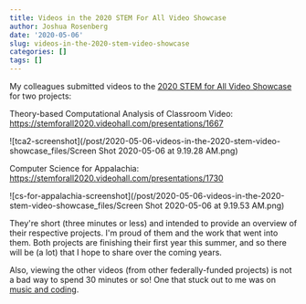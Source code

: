 ```yaml
---
title: Videos in the 2020 STEM For All Video Showcase
author: Joshua Rosenberg
date: '2020-05-06'
slug: videos-in-the-2020-stem-video-showcase
categories: []
tags: []
---
```


My colleagues submitted videos to the [2020 STEM for All Video Showcase](https://stemforall2020.videohall.com/) for two
projects:

Theory-based Computational Analysis of Classroom Video:
https://stemforall2020.videohall.com/presentations/1667

![tca2-screenshot](/post/2020-05-06-videos-in-the-2020-stem-video-showcase_files/Screen Shot 2020-05-06 at 9.19.28 AM.png)

Computer Science for Appalachia:
https://stemforall2020.videohall.com/presentations/1730

![cs-for-appalachia-screenshot](/post/2020-05-06-videos-in-the-2020-stem-video-showcase_files/Screen Shot 2020-05-06 at 9.19.53 AM.png)

They're short (three minutes or less) and intended to provide an overview of 
their respective projects. I'm proud of them and the work that went into them. 
Both projects are finishing their first year this summer, and so there will be
(a lot) that I hope to share over the coming years.

Also, viewing the other videos (from other federally-funded projects) is not a 
bad way to spend 30 minutes or so! One that stuck out to me was on [music 
and coding](https://stemforall2020.videohall.com/presentations/1709).